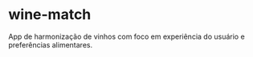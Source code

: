 # wine-match
App de harmonização de vinhos com foco em experiência do usuário e preferências alimentares.

